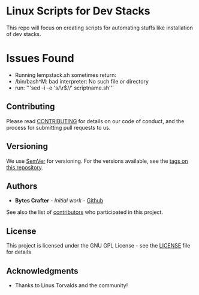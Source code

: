 # Linux Scripts for Dev Stacks

This repo will focus on creating scripts for automating stuffs like installation of dev stacks.

# Issues Found

- Running lempstack.sh sometimes return:
- /bin/bash^M: bad interpreter: No such file or directory
- run: '''sed -i -e 's/\r$//' scriptname.sh'''

## Contributing

Please read [CONTRIBUTING](CONTRIBUTING) for details on our code of conduct, and the process for submitting pull requests to us.

## Versioning

We use [SemVer](http://semver.org/) for versioning. For the versions available, see the [tags on this repository](https://github.com/BytesCrafter). 

## Authors

* **Bytes Crafter** - *Initial work* - [Github](https://github.com/BytesCrafter/Linux-Scripts-for-Dev-Stacks.git)

See also the list of [contributors](https://github.com/BytesCrafter) who participated in this project.

## License

This project is licensed under the GNU GPL License - see the [LICENSE](LICENSE) file for details

## Acknowledgments

* Thanks to Linus Torvalds and the community!